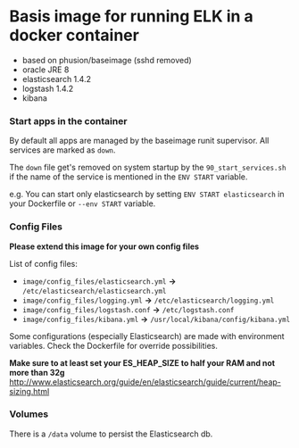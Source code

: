 # Basis image for running ELK in a docker container

* based on phusion/baseimage (sshd removed)
* oracle JRE 8
* elasticsearch 1.4.2
* logstash 1.4.2
* kibana

### Start apps in the container

By default all apps are managed by the baseimage runit supervisor. All services are marked as `down`.

The `down` file get's removed on system startup by the `90_start_services.sh` if the name of the service is mentioned in the `ENV START` variable.

e.g. You can start only elasticsearch by setting `ENV START elasticsearch` in your Dockerfile or `--env START` variable.

### Config Files

__Please extend this image for your own config files__

List of config files:

* `image/config_files/elasticsearch.yml` __->__ `/etc/elasticsearch/elasticsearch.yml`
* `image/config_files/logging.yml` __->__ `/etc/elasticsearch/logging.yml`
* `image/config_files/logstash.conf` __->__ `/etc/logstash.conf`
* `image/config_files/kibana.yml` __->__ `/usr/local/kibana/config/kibana.yml`

Some configurations (especially Elasticsearch) are made with environment variables. Check the Dockerfile for override possibilities.

__Make sure to at least set your ES_HEAP_SIZE to half your RAM and not more than 32g__
http://www.elasticsearch.org/guide/en/elasticsearch/guide/current/heap-sizing.html

### Volumes

There is a `/data` volume to persist the Elasticsearch db.
